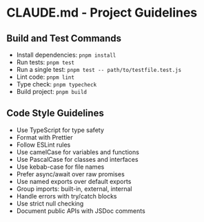 # CLAUDE.md - Project Guidelines

## Build and Test Commands
- Install dependencies: `pnpm install`
- Run tests: `pnpm test`
- Run a single test: `pnpm test -- path/to/testfile.test.js`
- Lint code: `pnpm lint`
- Type check: `pnpm typecheck`
- Build project: `pnpm build`

## Code Style Guidelines
- Use TypeScript for type safety
- Format with Prettier
- Follow ESLint rules
- Use camelCase for variables and functions
- Use PascalCase for classes and interfaces
- Use kebab-case for file names
- Prefer async/await over raw promises
- Use named exports over default exports
- Group imports: built-in, external, internal
- Handle errors with try/catch blocks
- Use strict null checking
- Document public APIs with JSDoc comments
